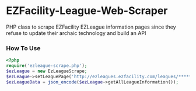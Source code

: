 # EZFacility-League-Web-Scraper
PHP class to scrape EZFacility EZLeague information pages since they refuse to update their archaic technology and build an API

### How To Use

```php
<?php
require('ezleague-scrape.php');
$ezLeague = new EzLeagueScrape;
$ezLeague->setLeaguePage('http://ezleagues.ezfacility.com/leagues/*****/*****.aspx?framed=1');
$ezLeagueData = json_encode($ezLeague->getAllLeagueInformation());
```
